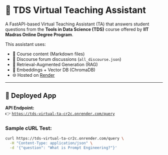 # 🧠 TDS Virtual Teaching Assistant

A FastAPI-based Virtual Teaching Assistant (TA) that answers student questions from the **Tools in Data Science (TDS)** course offered by **IIT Madras Online Degree Program**.

This assistant uses:
- 🧾 Course content (Markdown files)
- 💬 Discourse forum discussions (`all_discourse.json`)
- 🔎 Retrieval-Augmented Generation (RAG)
- 🧠 Embeddings + Vector DB (ChromaDB)
- 🌐 Hosted on [Render](https://render.com/)

---

## 🚀 Deployed App

**API Endpoint:**  
👉 [`https://tds-virtual-ta-cr2c.onrender.com/query`](https://tds-virtual-ta-cr2c.onrender.com/query)

### Sample cURL Test:

```bash
curl https://tds-virtual-ta-cr2c.onrender.com/query \
  -H "Content-Type: application/json" \
  -d '{"question": "What is Prompt Engineering?"}'
